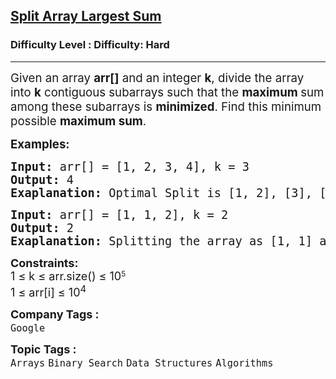 <h2><a href="https://www.geeksforgeeks.org/problems/split-array-largest-sum--141634/1?_gl=1*1techxo*_up*MQ..*_gs*MQ..&gclid=Cj0KCQjwyIPDBhDBARIsAHJyyVhVniiq1ynKOl8vX7bueIAHedNm-jr7eqEoypeLiW6ni8DpDKAorCYaAjc-EALw_wcB&gbraid=0AAAAAC9yBkCPiAVKiPBG8FrFHuCp4-jnf">Split Array Largest Sum</a></h2><h3>Difficulty Level : Difficulty: Hard</h3><hr><div class="problems_problem_content__Xm_eO"><p><span style="font-size: 14pt;">Given an array <strong>arr[]</strong> and an integer <strong>k</strong>, divide the array into <strong>k</strong> contiguous subarrays such that the <strong>maximum </strong>sum among these subarrays is <strong>minimized</strong>. Find this minimum possible <strong>maximum sum</strong>.<br></span></p>
<p><strong><span style="font-size: 14pt;">Examples:</span></strong></p>
<pre><strong><span style="font-size: 14pt;">Input: </span></strong><span style="font-size: 14pt;">arr[] = [1, 2, 3, 4], k = 3</span><strong><span style="font-size: 14pt;"><br>Output: </span></strong><span style="font-size: 14pt;">4</span><strong><span style="font-size: 14pt;"><br>Exaplanation: </span></strong><span style="font-size: 14pt;">Optimal Split is [1, 2], [3], [4]. Maximum sum of all subarrays is 4, which is minimum possible for 3 splits.<br></span></pre>
<pre><strong><span style="font-size: 14pt;">Input: </span></strong><span style="font-size: 14pt;">arr[] = [1, 1, 2], k = 2<br></span><strong><span style="font-size: 14pt;">Output: </span></strong><span style="font-size: 14pt;">2<br></span><strong><span style="font-size: 14pt;">Exaplanation: </span></strong><span style="font-size: 14pt;">Splitting the array as [1, 1] and [2] is optimal. This results in a maximum sum subarray of 2.</span></pre>
<p style="font-family: -apple-system, BlinkMacSystemFont, 'Segoe UI', Roboto, Oxygen, Ubuntu, Cantarell, 'Open Sans', 'Helvetica Neue', sans-serif; white-space: normal;"><span style="font-size: 18px;"><strong>Constraints:<br></strong>1 ≤</span><span style="font-size: 18px;"> k</span><span style="font-size: 18px;">&nbsp;≤</span><span style="font-size: 18px;"> arr.size() </span><span style="font-size: 18px;">≤ 10</span><sup>5<br></sup><span style="font-size: 18px;">1 ≤ arr[i] ≤ 10<sup>4</sup></span></p></div><p><span style=font-size:18px><strong>Company Tags : </strong><br><code>Google</code>&nbsp;<br><p><span style=font-size:18px><strong>Topic Tags : </strong><br><code>Arrays</code>&nbsp;<code>Binary Search</code>&nbsp;<code>Data Structures</code>&nbsp;<code>Algorithms</code>&nbsp;